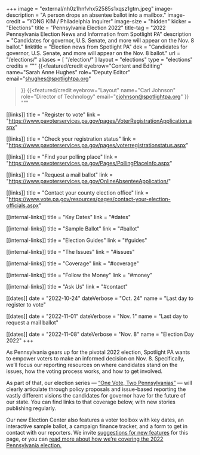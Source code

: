 +++
image = "external/nh0z1hnfvhx52585s1xqsz1gtm.jpeg"
image-description = "A person drops an absentee ballot into a mailbox."
image-credit = "YONG KIM / Philadelphia Inquirer"
image-size = "hidden"
kicker = "Elections"
title = "Pennsylvania Election 2022"
title-tag = "2022 Pennsylvania Election News and Information from Spotlight PA"
description = "Candidates for governor, U.S. Senate, and more will appear on the Nov. 8 ballot."
linktitle = "Election news from Spotlight PA"
dek = "Candidates for governor, U.S. Senate, and more will appear on the Nov. 8 ballot."
url = "/elections/"
aliases = [
    "/election/"
]
layout = "elections"
type = "elections"
credits = """
{{<featured/credit
    eyebrow="Content and Editing"
    name="Sarah Anne Hughes"
    role="Deputy Editor"
    email="shughes@spotlightpa.org"
>}}
{{<featured/credit
    eyebrow="Layout"
    name="Carl Johnson"
    role="Director of Technology"
    email="cjohnson@spotlightpa.org"
>}}
"""

[[links]]
title = "Register to vote"
link = "https://www.pavoterservices.pa.gov/pages/VoterRegistrationApplication.aspx"

[[links]]
title = "Check your registration status"
link = "https://www.pavoterservices.pa.gov/pages/voterregistrationstatus.aspx"

[[links]]
title = "Find your polling place"
link = "https://www.pavoterservices.pa.gov/Pages/PollingPlaceInfo.aspx"

[[links]]
title = "Request a mail ballot"
link = "https://www.pavoterservices.pa.gov/OnlineAbsenteeApplication/"

[[links]]
title = "Contact your county election office"
link = "https://www.vote.pa.gov/resources/pages/contact-your-election-officials.aspx"


[[internal-links]]
title = "Key Dates"
link = "#dates"

[[internal-links]]
title = "Sample Ballot"
link = "#ballot"

[[internal-links]]
title = "Election Guides"
link = "#guides"

[[internal-links]]
title = "The Issues"
link = "#issues"

[[internal-links]]
title = "Coverage"
link = "#coverage"

[[internal-links]]
title = "Follow the Money"
link = "#money"

[[internal-links]]
title = "Ask Us"
link = "#contact"


[[dates]]
date = "2022-10-24"
dateVerbose = "Oct. 24"
name = "Last day to register to vote"

[[dates]]
date = "2022-11-01"
dateVerbose = "Nov. 1"
name = "Last day to request a mail ballot"

[[dates]]
date = "2022-11-08"
dateVerbose = "Nov. 8"
name = "Election Day 2022"
+++

As Pennsylvania gears up for the pivotal 2022 election, Spotlight PA wants to empower voters to make an informed decision on Nov. 8. Specifically, we’ll focus our reporting resources on where candidates stand on the issues, how the voting process works, and how to get involved.

As part of that, our election series — [“One Vote, Two Pennsylvanias”](/series/one-vote-two-pennsylvanias/) — will clearly articulate through policy proposals and issue-based reporting the vastly different visions the candidates for governor have for the future of our state. You can find links to that coverage below, with new stories publishing regularly.

Our new Election Center also features a voter toolbox with key dates, an interactive sample ballot, a campaign finance tracker, and a form to get in contact with our reporters. We invite <a href="mailto:shughes@spotlightpa.org">suggestions for new features</a> for this page, or you can <a href="/news/2022/09/pa-election-2022-mastriano-shapiro-governor-our-coverage-explainer/">read more about how we’re covering the 2022 Pennsylvania election.</a>
